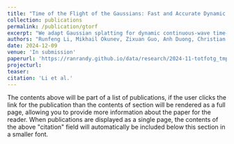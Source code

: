 ```yaml
---
title: "Time of the Flight of the Gaussians: Fast and Accurate Dynamic Time-of-Flight Radiance Fields"
collection: publications
permalink: /publication/gtorf
excerpt: "We adapt Gaussian splatting for dynamic continuous-wave time-of-flight radiance fields reconstruction and propose two optimization heuristics that address the discrepancy problem between the rendered mean depth and the depth from rendered raw ToF frames, enabling 100x faster training, >100Hz rendering speed, and more accurate depth."
authors: "Runfeng Li, Mikhail Okunev, Zixuan Guo, Anh Duong, Christian Richardt, Matthew O'Toole, James Tompkin"
date: 2024-12-09
venue: 'In submission'
paperurl: 'https://ranrandy.github.io/data/research/2024-11-totfotg_tmp.pdf'
projecturl: 
teaser: 
citation: 'Li et al.'
---
```


The contents above will be part of a list of publications, if the user clicks the link for the publication than the contents of section will be rendered as a full page, allowing you to provide more information about the paper for the reader. When publications are displayed as a single page, the contents of the above "citation" field will automatically be included below this section in a smaller font.
